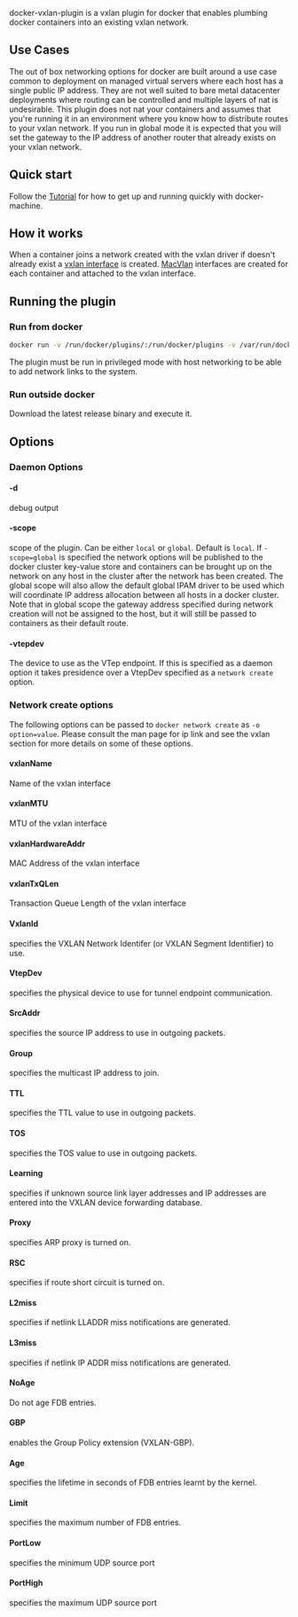 docker-vxlan-plugin is a vxlan plugin for docker that enables plumbing docker containers into an existing vxlan network.

## Use Cases

The out of box networking options for docker are built around a use case common to deployment on managed virtual servers where each host has a single public IP address. They are not well suited to bare metal datacenter deployments where routing can be controlled and multiple layers of nat is undesirable. This plugin does not nat your containers and assumes that you're running it in an environment where you know how to distribute routes to your vxlan network. If you run in global mode it is expected that you will set the gateway to the IP address of another router that already exists on your vxlan network.

## Quick start

Follow the [Tutorial](tutorial.md) for how to get up and running quickly with docker-machine.

## How it works

When a container joins a network created with the vxlan driver if doesn't already exist a [vxlan interface](https://www.kernel.org/doc/Documentation/networking/vxlan.txt) is created. [MacVlan](http://www.pocketnix.org/posts/Linux%20Networking:%20MAC%20VLANs%20and%20Virtual%20Ethernets) interfaces are created for each container and attached to the vxlan interface.

## Running the plugin

### Run from docker

```sh
docker run -v /run/docker/plugins/:/run/docker/plugins -v /var/run/docker.sock:/var/run/docker.sock --privileged  --net=host trilliumit/docker-vxlan-plugin
```

The plugin must be run in privileged mode with host networking to be able to add network links to the system.

### Run outside docker

Download the latest release binary and execute it.

## Options

### Daemon Options

#### -d

debug output

#### -scope

scope of the plugin. Can be either `local` or `global`. Default is `local`. If `-scope=global` is specified the network options will be published to the docker cluster key-value store and containers can be brought up on the network on any host in the cluster after the network has been created. The global scope will also allow the default global IPAM driver to be used which will coordinate IP address allocation between all hosts in a docker cluster. Note that in global scope the gateway address specified during network creation will not be assigned to the host, but it will still be passed to containers as their default route.

#### -vtepdev

The device to use as the VTep endpoint. If this is specified as a daemon option it takes presidence over a VtepDev specified as a `network create` option.

### Network create options

The following options can be passed to `docker network create` as `-o option=value`. Please consult the man page for ip link and see the vxlan section for more details on some of these options.

#### vxlanName

Name of the vxlan interface

#### vxlanMTU

MTU of the vxlan interface

#### vxlanHardwareAddr

MAC Address of the vxlan interface

#### vxlanTxQLen

Transaction Queue Length of the vxlan interface

#### VxlanId

specifies the VXLAN Network Identifer (or VXLAN Segment Identifier) to use.

#### VtepDev

specifies the physical device to use for tunnel endpoint communication.

#### SrcAddr

specifies the source IP address to use in outgoing packets.

#### Group

specifies the multicast IP address to join.

#### TTL

specifies the TTL value to use in outgoing packets.

#### TOS

specifies the TOS value to use in outgoing packets.

#### Learning

specifies if unknown source link layer addresses and IP addresses are entered into the VXLAN device forwarding database.

#### Proxy

specifies ARP proxy is turned on.

#### RSC

specifies if route short circuit is turned on.

#### L2miss

specifies if netlink LLADDR miss notifications are generated.

#### L3miss

specifies if netlink IP ADDR miss notifications are generated.

#### NoAge

Do not age FDB entries.

#### GBP

enables the Group Policy extension (VXLAN-GBP).

#### Age

specifies the lifetime in seconds of FDB entries learnt by the kernel.

#### Limit

specifies the maximum number of FDB entries.

#### PortLow

specifies the minimum UDP source port

#### PortHigh

specifies the maximum UDP source port

